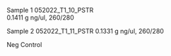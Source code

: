 Sample 1
	052022_T1_10_PSTR	  
	    0.1411 g
	     ng/ul, 
	    260/280
	  
Sample 2
	052022_T1_11_PSTR
	 0.1331 g
	 ng/ul, 
	  260/280
	  
Neg Control